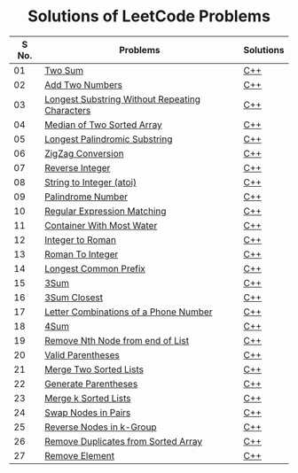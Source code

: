 # <div align = "center">  Solutions of LeetCode Problems </div>

S No. | Problems | Solutions
----- | -------- | ---------
01 | [Two Sum](https://leetcode.com/problems/two-sum/) | [C++](https://github.com/Ajay199903/coding-problems/blob/main/leetcode/01-two-sum.cpp)
02 | [Add Two Numbers](https://leetcode.com/problems/add-two-numbers/) | [C++](https://github.com/Ajay199903/coding-problems/blob/main/leetcode/02-add-two-numbers.cpp)
03 | [Longest Substring Without Repeating Characters](https://leetcode.com/problems/longest-substring-without-repeating-characters/) | [C++](https://github.com/Ajay199903/coding-problems/blob/main/leetcode/03-longest-substring-without-repeating-characters.cpp)
04 | [Median of Two Sorted Array](https://leetcode.com/problems/median-of-two-sorted-arrays/) | [C++](https://github.com/Ajay199903/coding-problems/blob/main/leetcode/04-median-of-two-sorted-array.cpp)
05 | [Longest Palindromic Substring](https://leetcode.com/problems/longest-palindromic-substring/) | [C++](https://github.com/Ajay199903/coding-problems/blob/main/leetcode/05-longest-palindromic-substring.cpp)
06 | [ZigZag Conversion](https://leetcode.com/problems/zigzag-conversion/) | [C++](https://github.com/Ajay199903/coding-problems/blob/main/leetcode/06-zigzag-conversion.cpp)
07 | [Reverse Integer](https://leetcode.com/problems/reverse-integer/) | [C++](https://github.com/Ajay199903/coding-problems/blob/main/leetcode/07-reverse-integer.cpp)
08 | [String to Integer (atoi)](https://leetcode.com/problems/string-to-integer-atoi/) | [C++](https://github.com/Ajay199903/coding-problems/blob/main/leetcode/08-string-to-integer.cpp)
09 | [Palindrome Number](https://leetcode.com/problems/palindrome-number/) | [C++](https://github.com/Ajay199903/coding-problems/blob/main/leetcode/09-palindrome-number.cpp)
10 | [Regular Expression Matching](https://leetcode.com/problems/regular-expression-matching/) | [C++](https://github.com/Ajay199903/coding-problems/blob/main/leetcode/10-regular-expression-matching.cpp)
11 | [Container With Most Water](https://leetcode.com/problems/container-with-most-water/) | [C++](https://github.com/Ajay199903/coding-problems/blob/main/leetcode/11-container-with-most-water.cpp)
12 | [Integer to Roman](https://leetcode.com/problems/integer-to-roman/) | [C++](https://github.com/Ajay199903/coding-problems/blob/main/leetcode/12-integer-to-roman.cpp)
13 | [Roman To Integer](https://leetcode.com/problems/roman-to-integer/) | [C++](https://github.com/Ajay199903/coding-problems/blob/main/leetcode/13-roman-to-integer.cpp)
14 | [Longest Common Prefix](https://leetcode.com/problems/longest-common-prefix/) | [C++](https://github.com/Ajay199903/coding-problems/blob/main/leetcode/14-longest-common-prefix.cpp)
15 | [3Sum](https://leetcode.com/problems/3sum/) | [C++](https://github.com/Ajay199903/coding-problems/blob/main/leetcode/15-3Sum.cpp)
16 | [3Sum Closest](https://leetcode.com/problems/3sum-closest/) | [C++](https://github.com/Ajay199903/coding-problems/blob/main/leetcode/16-3Sum-closest.cpp)
17 | [Letter Combinations of a Phone Number](https://leetcode.com/problems/letter-combinations-of-a-phone-number/) | [C++](https://github.com/Ajay199903/coding-problems/blob/main/leetcode/17-letter-combinations-of-a-phone-number.cpp)
18 | [4Sum](https://leetcode.com/problems/4sum/) | [C++](https://github.com/Ajay199903/coding-problems/blob/main/leetcode/18-4Sum.cpp)
19 | [Remove Nth Node from end of List](https://leetcode.com/problems/remove-nth-node-from-end-of-list/) | [C++](https://github.com/Ajay199903/coding-problems/blob/main/leetcode/19-remove-nth-node-from-end-of-list.cpp)
20 | [Valid Parentheses](https://leetcode.com/problems/valid-parentheses/) | [C++](https://github.com/Ajay199903/coding-problems/blob/main/leetcode/20-valid-parentheses.cpp)
21 | [Merge Two Sorted Lists](https://leetcode.com/problems/merge-two-sorted-lists/) | [C++](https://github.com/Ajay199903/coding-problems/blob/main/leetcode/21-merge-two-sorted-lists.cpp)
22 | [Generate Parentheses](https://leetcode.com/problems/generate-parentheses/) | [C++](https://github.com/Ajay199903/coding-problems/blob/main/leetcode/22-generate-parentheses.cpp)
23 | [Merge k Sorted Lists](https://leetcode.com/problems/merge-k-sorted-lists/) | [C++](https://github.com/Ajay199903/coding-problems/blob/main/leetcode/23-merge-k-sorted-lists.cpp)
24 | [Swap Nodes in Pairs](https://leetcode.com/problems/swap-nodes-in-pairs/) | [C++](https://github.com/Ajay199903/coding-problems/blob/main/leetcode/24-swap-nodes-in-pairs.cpp)
25 | [Reverse Nodes in k-Group](https://leetcode.com/problems/reverse-nodes-in-k-group/) | [C++](https://github.com/Ajay199903/coding-problems/blob/main/leetcode/25-reverse-nodes-in-k-group.cpp)
26 | [Remove Duplicates from Sorted Array](https://leetcode.com/problems/remove-duplicates-from-sorted-array/) | [C++](https://github.com/Ajay199903/coding-problems/blob/main/leetcode/26-remove-duplicates-from-sorted-array.cpp)
27 | [Remove Element](https://leetcode.com/problems/remove-element/) | [C++](https://github.com/Ajay199903/coding-problems/blob/main/leetcode/27-remove-element.cpp)
